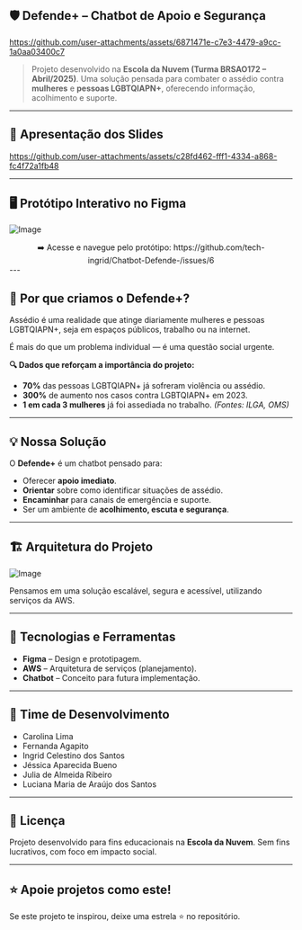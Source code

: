 

## 🛡️ **Defende+ – Chatbot de Apoio e Segurança**
https://github.com/user-attachments/assets/6871471e-c7e3-4479-a9cc-1a0aa03400c7

> Projeto desenvolvido na **Escola da Nuvem (Turma BRSAO172 – Abril/2025)**.
> Uma solução pensada para combater o assédio contra **mulheres** e **pessoas LGBTQIAPN+**, oferecendo informação, acolhimento e suporte.

---
## 📑 **Apresentação dos Slides**
https://github.com/user-attachments/assets/c28fd462-fff1-4334-a868-fc4f72a1fb48

---
## 🖥️ **Protótipo Interativo no Figma**

![Image](https://github.com/user-attachments/assets/52b4a7c9-de89-4a8a-8078-40f9ae906afc)
<div align="center">
➡️ Acesse e navegue pelo protótipo: https://github.com/tech-ingrid/Chatbot-Defende-/issues/6

</div>
---

## 🚨 **Por que criamos o Defende+?**

Assédio é uma realidade que atinge diariamente mulheres e pessoas LGBTQIAPN+, seja em espaços públicos, trabalho ou na internet.

É mais do que um problema individual — é uma questão social urgente.

**🔍 Dados que reforçam a importância do projeto:**

* **70%** das pessoas LGBTQIAPN+ já sofreram violência ou assédio.
* **300%** de aumento nos casos contra LGBTQIAPN+ em 2023.
* **1 em cada 3 mulheres** já foi assediada no trabalho.
  *(Fontes: ILGA, OMS)*
---

## 💡 **Nossa Solução**

O **Defende+** é um chatbot pensado para:

* Oferecer **apoio imediato**.
* **Orientar** sobre como identificar situações de assédio.
* **Encaminhar** para canais de emergência e suporte.
* Ser um ambiente de **acolhimento, escuta e segurança**.

---

## 🏗️ **Arquitetura do Projeto**

![Image](https://github.com/user-attachments/assets/5431bfa7-bcce-423e-b3de-ff2815ed076d)


Pensamos em uma solução escalável, segura e acessível, utilizando serviços da AWS.

---

## 🧠 **Tecnologias e Ferramentas**

* **Figma** – Design e prototipagem.
* **AWS** – Arquitetura de serviços (planejamento).
* **Chatbot** – Conceito para futura implementação.

---

## 👥 **Time de Desenvolvimento**

* Carolina Lima
* Fernanda Agapito
* Ingrid Celestino dos Santos
* Jéssica Aparecida Bueno
* Julia de Almeida Ribeiro
* Luciana Maria de Araújo dos Santos

---

## 📜 **Licença**

Projeto desenvolvido para fins educacionais na **Escola da Nuvem**.
Sem fins lucrativos, com foco em impacto social.

---

## ⭐ **Apoie projetos como este!**

Se este projeto te inspirou, deixe uma estrela ⭐ no repositório.








